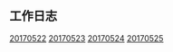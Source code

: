 ## 工作日志
[20170522](https://github.com/ChaoBaoxiaokun/docs/blob/master/03.chenkun/20170522.md)
[20170523](https://github.com/ChaoBaoxiaokun/docs/blob/master/03.chenkun/20170523.md)
[20170524](https://github.com/ChaoBaoxiaokun/docs/blob/master/03.chenkun/20170524.md)
[20170525](https://github.com/ChaoBaoxiaokun/docs/blob/master/03.chenkun/20170525.md)
